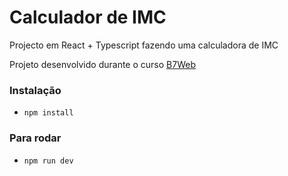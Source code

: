 # Calculador de IMC

Projecto em React + Typescript fazendo uma calculadora de IMC

Projeto desenvolvido durante o curso [B7Web](https://b7web.com.br)


### Instalação
- `npm install`

### Para rodar
- `npm run dev`